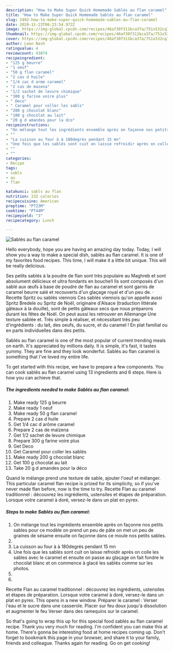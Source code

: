 ```yaml
---
description: "How to Make Super Quick Homemade Sablés au flan caramel"
title: "How to Make Super Quick Homemade Sablés au flan caramel"
slug: 2492-how-to-make-super-quick-homemade-sables-au-flan-caramel
date: 2020-11-23T06:23:54.972Z
image: https://img-global.cpcdn.com/recipes/46af30f311bca37a/751x532cq70/sables-au-flan-caramel-photo-principale-de-la-recette.jpg
thumbnail: https://img-global.cpcdn.com/recipes/46af30f311bca37a/751x532cq70/sables-au-flan-caramel-photo-principale-de-la-recette.jpg
cover: https://img-global.cpcdn.com/recipes/46af30f311bca37a/751x532cq70/sables-au-flan-caramel-photo-principale-de-la-recette.jpg
author: Leon Nash
ratingvalue: 4
reviewcount: 43874
recipeingredient:
- "125 g beurre"
- "1 oeuf"
- "50 g flan caramel"
- "2 cas d huile"
- "1/4 cac d arme caramel"
- "2 cas de mazena"
- "1/2 sachet de levure chimique"
- "300 g farine voire plus"
- " Deco"
- " Caramel pour coller les sabls"
- "200 g chocolat blanc"
- "100 g chocolat au lait"
- "20 g d amandes pour la dco"
recipeinstructions:
- "On mélange tout les ingrédients ensemble après on façonne nos petits sables pour ce modèle on prend un peu de pâte on met un peu de graines de sésame ensuite on façonne dans ce moule nos petits sables."
- ""
- "La cuisson au four à à 180degrés pendant 15 mn"
- "Une fois que les sablés sont cuit on laisse refroidir après on colle les sables avec le caramel et ensuite on passe au glaçage on fait fondre le chocolat blanc et on commence à glacé les sablés comme sur les photos."
- ""
- ""
categories:
- Recipe
tags:
- sabls
- au
- flan

katakunci: sabls au flan 
nutrition: 232 calories
recipecuisine: American
preptime: "PT23M"
cooktime: "PT44M"
recipeyield: "3"
recipecategory: Lunch

---
```



![Sablés au flan caramel](https://img-global.cpcdn.com/recipes/46af30f311bca37a/751x532cq70/sables-au-flan-caramel-photo-principale-de-la-recette.jpg)

Hello everybody, hope you are having an amazing day today. Today, I will show you a way to make a special dish, sablés au flan caramel. It is one of my favorites food recipes. This time, I will make it a little bit unique. This will be really delicious.

Ses petits sablés à la poudre de flan sont très populaire au Maghreb et sont absolument délicieux et ultra fondants en bouche!l Ils sont composés d&#39;un sablé aux œufs à base de poudre de flan au caramel et sont garnis de caramel beurre salé et recouverts d&#39;un glaçage royal et d&#39;un peu de. · Recette Spritz ou sablés viennois Ces sablés viennois qu&#39;on appelle aussi Spritz Bredele ou Spritz de Noël, originaire d&#39;Alsace (traduction littérale gâteaux à la douille), sont de petits gâteaux secs que nous préparons durant les fêtes de Noël. On peut aussi les retrouver en Allemange Une texture sablée et. Très simple à réaliser, et nécessitant très peu d&#39;ingrédients : du lait, des oeufs, du sucre, et du caramel ! En plat familial ou en parts individuelles dans des petits.

Sablés au flan caramel is one of the most popular of current trending meals on earth. It's appreciated by millions daily. It is simple, it's fast, it tastes yummy. They are fine and they look wonderful. Sablés au flan caramel is something that I've loved my entire life.


To get started with this recipe, we have to prepare a few components. You can cook sablés au flan caramel using 13 ingredients and 6 steps. Here is how you can achieve that.

<!--inarticleads1-->

##### The ingredients needed to make Sablés au flan caramel:

1. Make ready 125 g beurre
1. Make ready 1 oeuf
1. Make ready 50 g flan caramel
1. Prepare 2 cas d huile
1. Get 1/4 cac d arôme caramel
1. Prepare 2 cas de maïzena
1. Get 1/2 sachet de levure chimique
1. Prepare 300 g farine voire plus
1. Get  Deco
1. Get  Caramel pour coller les sablés
1. Make ready 200 g chocolat blanc
1. Get 100 g chocolat au lait
1. Take 20 g d amandes pour la déco


Quand le mélange prend une texture de sable, ajouter l&#39;oeuf et mélanger. This particular caramel flan recipe is prized for its simplicity, so if you&#39;ve never made flan before, now is the time to try. Recette Flan au caramel traditionnel : découvrez les ingrédients, ustensiles et étapes de préparation. Lorsque votre caramel à doré, versez-le dans un plat en pyrex. 

<!--inarticleads2-->

##### Steps to make Sablés au flan caramel:

1. On mélange tout les ingrédients ensemble après on façonne nos petits sables pour ce modèle on prend un peu de pâte on met un peu de graines de sésame ensuite on façonne dans ce moule nos petits sables.
1. 
1. La cuisson au four à à 180degrés pendant 15 mn
1. Une fois que les sablés sont cuit on laisse refroidir après on colle les sables avec le caramel et ensuite on passe au glaçage on fait fondre le chocolat blanc et on commence à glacé les sablés comme sur les photos.
1. 
1. 


Recette Flan au caramel traditionnel : découvrez les ingrédients, ustensiles et étapes de préparation. Lorsque votre caramel à doré, versez-le dans un plat en pyrex. This opens in a new window. Préparer le caramel : Verser l&#39;eau et le sucre dans une casserole. Placer sur feu doux jusqu&#39;à dissolution et augmenter le feu Verser dans des ramequins sur le caramel. 

So that's going to wrap this up for this special food sablés au flan caramel recipe. Thank you very much for reading. I'm confident you can make this at home. There's gonna be interesting food at home recipes coming up. Don't forget to bookmark this page in your browser, and share it to your family, friends and colleague. Thanks again for reading. Go on get cooking!
